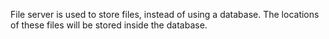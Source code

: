 File server is used to store files, instead of using a database.
The locations of these files will be stored inside the database.
